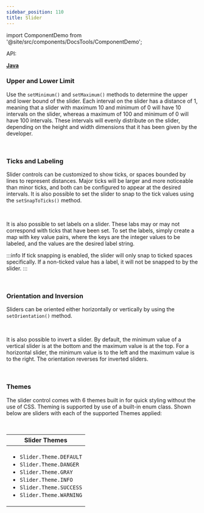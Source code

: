 ```yaml
---
sidebar_position: 110
title: Slider
---
```


import ComponentDemo from '@site/src/components/DocsTools/ComponentDemo';

<div style={{width: "100%" , display: "flex", justifyContent: "flex-end", marginBottom: "-50px"}}>
<p style={{color: "gray"}} >API:&nbsp;</p>
<b><a href="https://javadoc.io/static/org.dwcj/dwcj-engine/0.15.0/org/dwcj/controls/slider/Slider.html" style={{justifySelf: "flex-end"}}> Java </a></b>
</div>

### Upper and Lower Limit

Use the `setMinimum()` and `setMaximum()` methods to determine the upper and lower bound of the slider. Each interval on the slider has a distance of 1, meaning that a slider with maximum 10 and minimum of 0 will have 10 intervals on the slider, whereas a maximum of 100 and minimum of 0 will have 100 intervals. These intervals will evenly distribute on the slider, depending on the height and width dimensions that it has been given by the developer. 

<ComponentDemo 
path='https://hot.bbx.kitchen/webapp/controlsamples?class=control_demos.sliderdemos.SliderMaxMinDemo' 
javaE='https://raw.githubusercontent.com/DwcJava/ControlSamples/main/src/main/java/control_demos/sliderdemos/SliderMaxMinDemo.java'
javaC='https://raw.githubusercontent.com/DwcJava/ControlSamples/main/src/main/code_snippets/slider/MinMax.txt'
cssURL='https://raw.githubusercontent.com/DwcJava/ControlSamples/main/src/main/resources/css/sliderstyles/minmax_styles.css' 
javaHighlight='{17,21}'
height = '225px'
/>

<br />

### Ticks and Labeling

Slider controls can be customized to show ticks, or spaces bounded by lines to represent distances. Major ticks will be larger and more noticeable than minor ticks, and both can be configured to appear at the desired intervals. It is also possible to set the slider to snap to the tick values using the `setSnapToTicks()` method.

<ComponentDemo 
path='https://hot.bbx.kitchen/webapp/controlsamples?class=control_demos.sliderdemos.SliderLabelDemo' 
javaE='https://raw.githubusercontent.com/DwcJava/ControlSamples/main/src/main/java/control_demos/sliderdemos/SliderLabelDemo.java'
javaC='https://raw.githubusercontent.com/DwcJava/ControlSamples/main/src/main/code_snippets/slider/Label.txt'
cssURL='https://raw.githubusercontent.com/DwcJava/ControlSamples/main/src/main/resources/css/sliderstyles/label_styles.css' 
javaHighlight='{62-78}'
height = '325px'
/>


<br />

It is also possible to set labels on a slider. These labs may or may not correspond with ticks that have been set. To set the labels, simply create a map with key value pairs, where the keys are the integer values to be labeled, and the values are the desired label string. 

:::info
If tick snapping is enabled, the slider will only snap to ticked spaces specifically. If a non-ticked value has a label, it will not be snapped to by the slider.
:::
<br />

<ComponentDemo 
path='https://hot.bbx.kitchen/webapp/controlsamples?class=control_demos.sliderdemos.SliderTickDemo' 
javaE='https://raw.githubusercontent.com/DwcJava/ControlSamples/main/src/main/java/control_demos/sliderdemos/SliderTickDemo.java'
javaC='https://raw.githubusercontent.com/DwcJava/ControlSamples/main/src/main/code_snippets/slider/Ticks.txt'
cssURL='https://raw.githubusercontent.com/DwcJava/ControlSamples/main/src/main/resources/css/sliderstyles/tick_styles.css' 
javaHighlight='{24-31}'
height = '225px'
/>

<br />

### Orientation and Inversion

Sliders can be oriented either horizontally or vertically by using the `setOrientation()` method.

<ComponentDemo 
path='https://hot.bbx.kitchen/webapp/controlsamples?class=control_demos.sliderdemos.SliderOrientationDemo' 
javaE='https://raw.githubusercontent.com/DwcJava/ControlSamples/main/src/main/java/control_demos/sliderdemos/SliderOrientationDemo.java'
javaC='https://raw.githubusercontent.com/DwcJava/ControlSamples/main/src/main/code_snippets/slider/Orientation.txt'
cssURL='https://raw.githubusercontent.com/DwcJava/ControlSamples/main/src/main/resources/css/sliderstyles/orientation_styles.css' 
javaHighlight='{37}'
height = '400px'
/>

<br />

It is also possible to invert a slider. By default, the minimum value of a vertical slider is at the bottom and the maximum value is at the top. For a horizontal slider, the minimum value is to the left and the maximum value is to the right. The orientation reverses for inverted sliders.

<ComponentDemo 
path='https://hot.bbx.kitchen/webapp/controlsamples?class=control_demos.sliderdemos.SliderInversionDemo' 
javaE='https://raw.githubusercontent.com/DwcJava/ControlSamples/main/src/main/java/control_demos/sliderdemos/SliderInversionDemo.java'
javaC='https://raw.githubusercontent.com/DwcJava/ControlSamples/main/src/main/code_snippets/slider/Inversion.txt'
cssURL='https://raw.githubusercontent.com/DwcJava/ControlSamples/main/src/main/resources/css/sliderstyles/inversion_styles.css' 
javaHighlight='{42}'
height = '200px'
/>

<br />

### Themes

The slider control comes with 6 themes built in for quick styling without the use of CSS. Theming is supported by use of a built-in enum class.
Shown below are sliders with each of the supported Themes applied: <br/>

<ComponentDemo 
path='https://hot.bbx.kitchen/webapp/controlsamples?class=control_demos.sliderdemos.SliderThemesDemo' 
javaE='https://raw.githubusercontent.com/DwcJava/ControlSamples/main/src/main/java/control_demos/sliderdemos/SliderThemesDemo.java'
javaC='https://raw.githubusercontent.com/DwcJava/ControlSamples/main/src/main/code_snippets/slider/Themes.txt'
cssURL='https://raw.githubusercontent.com/DwcJava/ControlSamples/main/src/main/resources/css/sliderstyles/theme_styles.css' 
javaHighlight='{20,25,30,35,40,45}'
height = '620px'
/>

<br/>

|Slider Themes|
|-|
|<ul><li>```Slider.Theme.DEFAULT```</li><li>```Slider.Theme.DANGER```</li><li>```Slider.Theme.GRAY```</li><li>```Slider.Theme.INFO```</li><li>```Slider.Theme.SUCCESS```</li><li>```Slider.Theme.WARNING```</li></ul>|